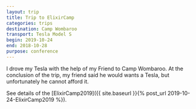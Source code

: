 ```yaml
---
layout: trip
title: Trip to ElixirCamp
categories: trips
destination: Camp Wombaroo
transport: Tesla Model S
begin: 2019-10-24
end: 2018-10-28
purpose: conference
---
```


I drove my Tesla with the help of my Friend to Camp Wombaroo. At the conclusion
of the trip, my friend said he would wants a Tesla, but unfortunately he cannot
afford it.

See details of the [ElixirCamp2019]({{ site.baseurl }}{% post_url 2019-10-24-ElixirCamp2019 %}).
